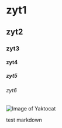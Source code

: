 # zyt1
## zyt2
### zyt3
#### zyt4
##### zyt5
###### zyt6

![Image of Yaktocat](https://octodex.github.com/images/yaktocat.png)



test markdown
